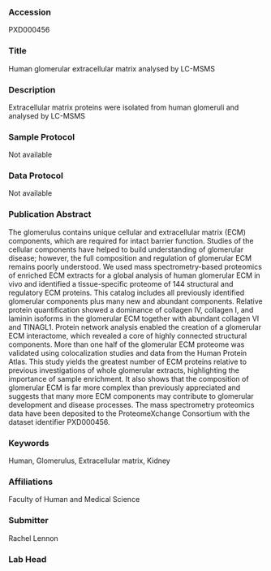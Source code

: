 ### Accession
PXD000456

### Title
Human glomerular extracellular matrix analysed by LC-MSMS

### Description
Extracellular matrix proteins were isolated from human glomeruli and analysed by LC-MSMS

### Sample Protocol
Not available

### Data Protocol
Not available

### Publication Abstract
The glomerulus contains unique cellular and extracellular matrix (ECM) components, which are required for intact barrier function. Studies of the cellular components have helped to build understanding of glomerular disease; however, the full composition and regulation of glomerular ECM remains poorly understood. We used mass spectrometry-based proteomics of enriched ECM extracts for a global analysis of human glomerular ECM in vivo and identified a tissue-specific proteome of 144 structural and regulatory ECM proteins. This catalog includes all previously identified glomerular components plus many new and abundant components. Relative protein quantification showed a dominance of collagen IV, collagen I, and laminin isoforms in the glomerular ECM together with abundant collagen VI and TINAGL1. Protein network analysis enabled the creation of a glomerular ECM interactome, which revealed a core of highly connected structural components. More than one half of the glomerular ECM proteome was validated using colocalization studies and data from the Human Protein Atlas. This study yields the greatest number of ECM proteins relative to previous investigations of whole glomerular extracts, highlighting the importance of sample enrichment. It also shows that the composition of glomerular ECM is far more complex than previously appreciated and suggests that many more ECM components may contribute to glomerular development and disease processes. The mass spectrometry proteomics data have been deposited to the ProteomeXchange Consortium with the dataset identifier PXD000456.

### Keywords
Human, Glomerulus, Extracellular matrix, Kidney

### Affiliations
Faculty of Human and Medical Science

### Submitter
Rachel Lennon

### Lab Head


